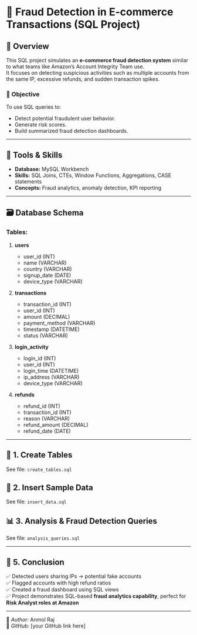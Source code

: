 # 🧩 Fraud Detection in E-commerce Transactions (SQL Project)

## 📘 Overview
This SQL project simulates an **e-commerce fraud detection system** similar to what teams like Amazon’s Account Integrity Team use.  
It focuses on detecting suspicious activities such as multiple accounts from the same IP, excessive refunds, and sudden transaction spikes.

### 🎯 Objective
To use SQL queries to:
- Detect potential fraudulent user behavior.
- Generate risk scores.
- Build summarized fraud detection dashboards.

---

## 🧰 Tools & Skills
- **Database:** MySQL Workbench  
- **Skills:** SQL Joins, CTEs, Window Functions, Aggregations, CASE statements  
- **Concepts:** Fraud analytics, anomaly detection, KPI reporting  

---

## 🗃️ Database Schema
### Tables:
1. **users**
   - user_id (INT)
   - name (VARCHAR)
   - country (VARCHAR)
   - signup_date (DATE)
   - device_type (VARCHAR)

2. **transactions**
   - transaction_id (INT)
   - user_id (INT)
   - amount (DECIMAL)
   - payment_method (VARCHAR)
   - timestamp (DATETIME)
   - status (VARCHAR)

3. **login_activity**
   - login_id (INT)
   - user_id (INT)
   - login_time (DATETIME)
   - ip_address (VARCHAR)
   - device_type (VARCHAR)

4. **refunds**
   - refund_id (INT)
   - transaction_id (INT)
   - reason (VARCHAR)
   - refund_amount (DECIMAL)
   - refund_date (DATE)

---

## 🧩 1. Create Tables
See file: `create_tables.sql`

## 🧾 2. Insert Sample Data
See file: `insert_data.sql`

## 📊 3. Analysis & Fraud Detection Queries
See file: `analysis_queries.sql`

---

## 🧩 5. Conclusion
✅ Detected users sharing IPs → potential fake accounts  
✅ Flagged accounts with high refund ratios  
✅ Created a fraud dashboard using SQL views  
✅ Project demonstrates SQL-based **fraud analytics capability**, perfect for **Risk Analyst roles at Amazon**  

---

📎 *Author:* Anmol Raj  
📎 *GitHub:* [your GitHub link here]
